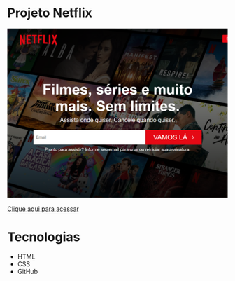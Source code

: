 # Projeto Netflix

![preview](./.github/preview.png)

[Clique aqui para acessar](https://rafaelcdev.github.io/ProjetoNetflix/)

# Tecnologias
- HTML
- CSS
- GitHub
